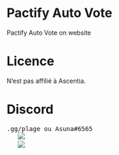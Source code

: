 # Pactify Auto Vote
Pactify Auto Vote on website
# Licence
N’est pas affilié à Ascentia.
# Discord
<pre>.gg/plage ou Asuna#6565
   <img src="https://ibb.co/DpRysHb"
<p>
   <img src="https://ibb.co/DpRysHb"
</p>
